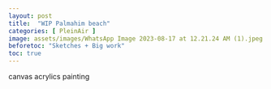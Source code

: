 ```yaml
---
layout: post
title:  "WIP Palmahim beach"
categories: [ PleinAir ]
image: assets/images/WhatsApp Image 2023-08-17 at 12.21.24 AM (1).jpeg
beforetoc: "Sketches + Big work"
toc: true
---
```


canvas acrylics painting